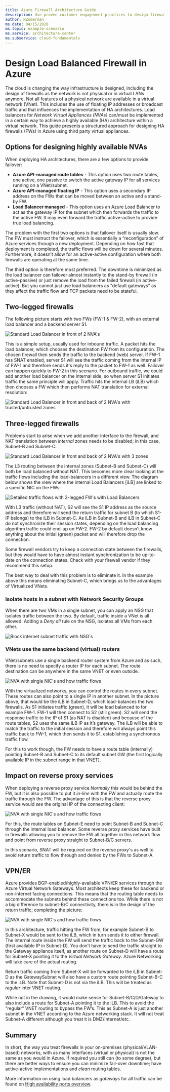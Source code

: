 ```yaml
---
title: Azure Firewall Architecture Guide
description: Use proven customer engagement practices to design firewalls and proxies in Azure for traditional infrastructure workloads. 
author: RZomerman
ms.date: 04/15/2020
ms.topic: example-scenario
ms.service: architecture-center
ms.subservice: cloud-fundamentals
---
```


# Design Load Balanced Firewall in Azure

The cloud is changing the way infrastructure is designed, including the design of firewalls as the network is not physical or in virtual LANs anymore. Not all features of a physical network are available in a virtual network (VNet). This includes the use of floating IP addresses or broadcast traffic and that influences the implementation of HA architectures. Load balancers for *Network Virtual Appliances (NVAs)* can/must be implemented in a certain way to achieve a highly available (HA) architecture within a virtual network. This guide presents a structured approach for designing HA firewalls (FWs) in Azure using third party virtual appliances.

## Options for designing highly available NVAs

When deploying HA architectures, there are a few options to provide failover:

* **Azure API-managed route tables** - This option uses two route tables, one active, one passive to switch the active gateway IP for all services running on a VNet/subnet.
* **Azure API-managed floating IP** - This option uses a secondary IP address on the FWs that can be moved between an active and a stand-by FW.
* **Load Balancer managed** - This option uses an Azure Load Balancer to act as the gateway IP for the subnet which then forwards the traffic to the active FW. It may even forward the traffic active-active to provide true load balancing.

The problem with the first two options is that failover itself is usually slow. The FW must instruct the failover, which is essentially a “reconfiguration” of Azure services through a new deployment. Depending on how fast that deployment is completed, the traffic flows will be down for several minutes. Furthermore, it doesn’t allow for an active-active configuration where both firewalls are operating at the same time.

The third option is therefore most preferred. The downtime is minimized as the load balancer can failover almost instantly to the stand-by firewall (in active-passive) or just remove the load from the failed firewall (in active-active). But you cannot just use load balancers as "default gateways" as they affect the traffic flow and TCP packets need to be stateful. 

## Two-legged firewalls

The following picture starts with two FWs (FW-1 & FW-2), with an external load balancer and a backend server S1.

![Standard Load Balancer in front of 2 NVA's](./images/standard-lb-inbound.png)

This is a simple setup, usually used for inbound traffic. A packet hits the load balancer, which chooses the destination FW from its configuration. The chosen firewall then sends the traffic to the backend (web) server. If FW-1 has SNAT enabled, server S1 will see the traffic coming from the internal IP of FW-1 and therefore sends it's reply to the packet to FW-1 as well. Failover can happen quickly to FW-2 in this scenario. For outbound traffic, we could add another load balancer on the internal side, so when server S1 initiates traffic the same principle will apply. Traffic hits the internal LB (iLB) which then chooses a FW which then performs NAT translation for external resolution:

![Standard Load Balancer in front and back of 2 NVA's with trusted/untrusted zones](./images/sandwich-fw.png)

## Three-legged firewalls

Problems start to arise when we add another interface to the firewall, and NAT translation between *internal* zones needs to be disabled; in this case, Subnet-B and Subnet-C:

![Standard Load Balancer in front and back of 2 NVA's with 3 zones](./images/three-legged-fw-overview.png)

The L3 routing between the internal zones (Subnet-B and Subnet-C) will both be load balanced without NAT. This becomes more clear looking at the traffic flows including the load-balancers in a different view. The diagram below shows the view where the internal Load Balancers [iLB] are linked to a specific NIC on the FWs:

![Detailed traffic flows with 3-legged FW's with Load Balancers](./images/three-legged-fw-details.png)

With L3 traffic (without NAT), S2 will see the S1 IP address as the source address and therefore will send the return traffic for subnet B (to which S1-IP belongs) to the iLB in Subnet-C. As iLB in Subnet-B and iLB in Subnet-C do not synchronize their session states, depending on the load balancing algorithm traffic could end-up on FW-2. FW-2 by default doesn’t know anything about the initial (green) packet and will therefore drop the connection.

Some firewall vendors try to keep a connection state between the firewalls, but they would have to have almost instant synchronization to be up-to-date on the connection states. Check with your firewall vendor if they recommend this setup.

The best way to deal with this problem is to eliminate it. In the example above this means eliminating Subnet-C, which brings us to the advantages of Virtualized VNets.

### Isolate hosts in a subnet with Network Security Groups

When there are two VMs in a single subnet, you can apply an NSG that isolates traffic between the two. By default, traffic inside a VNet is all allowed. Adding a *Deny all* rule on the NSG, isolates all VMs from each other.

![Block internet subnet traffic with NSG's](./images/inter-subnet-blocked.png)

### VNets use the same backend (virtual) routers

VNet/subnets use a single backend router system from Azure and as such, there is no need to specify a router IP for each subnet. The route destination can be anywhere in the same VNET or even outside.

![NVA with single NIC's and how traffic flows](./images/single-nic-fw.png)

With the virtualized networks, you can control the routes in every subnet. These routes can also point to a single IP in another subnet. In the picture above, that would be the iLB in Subnet-D, which load-balances the two firewalls. As S1 initiates traffic (green), it will be load balanced to for example FW-1. FW-1 will then connect to S2 (still green). S2 will send the response traffic to the IP of S1 (as NAT is disabled) and because of the route tables, S2 uses the same iLB IP as it’s gateway. The iLB will be able to match the traffic to the initial session and therefore will always point this traffic back to FW-1, which then sends it to S1, establishing a synchronous traffic flow.

For this to work though, the FW needs to have a route table (internally) pointing Subnet-B and Subnet-C to its default subnet GW (the first logically available IP in the subnet range in that VNET).

## Impact on reverse proxy services

When deploying a reverse proxy service *Normally* this would be behind the FW, but it is also possible to put it *in-line* with the FW and actually route the traffic through the FW. The advantage of this is that the reverse proxy service would *see* the original IP of the connecting client:

![NVA with single NIC's and how traffic flows](./images/two-legged-revproxy.png)

For this, the route tables on Subnet-E need to point Subnet-B and Subnet-C through the internal load balancer. Some reverse proxy services have built in firewalls allowing you to remove the FW all together in this network flow and point from reverse proxy straight to Subnet-B/C servers.

In this scenario, SNAT will be required on the reverse proxy's as well to avoid return traffic to flow through and denied by the FWs to Subnet-A.

## VPN/ER

Azure provides BGP-enabled/highly-available VPN/ER services through the Azure Virtual Network Gateways. Most architects keep these for backend or non-internet facing connections. This means that the routing table needs to accommodate the subnets behind these connections too. While there is not a big difference to subnet-B/C connectivity, there is in the design of the return traffic; completing the picture:

![NVA with single NIC's and how traffic flows](./images/two-legged-revproxy-gw.png)

In this architecture, traffic hitting the FW from, for example Subnet-B to Subnet-X would be sent to the iLB, which in turn sends it to either firewall. The internal route inside the FW will send the traffic back to the Subnet-GW (first available IP in Subnet-D). You don’t have to send the traffic straight to the Gateway appliance itself, as another route on Subnet-D will have a route for Subnet-X pointing it to the *Virtual Network Gateway*. Azure Networking will take care of the actual routing.

Return traffic coming from Subnet-X will be forwarded to the iLB in Subnet-D as the GatewaySubnet will also have a custom route pointing Subnet-B-C to the iLB. Note that Subnet-D is not via the iLB. This will be treated as *regular* inter VNET routing.

While not in the drawing, it would make sense for Subnet-B/C/D/Gateway to also include a route for Subnet-A pointing it to the iLB. This to avoid the “regular” VNET routing to bypass the FW’s. This as Subnet-A is just another subnet in the VNET according to the Azure networking stack. It will not treat Subnet-A different although you treat it is DMZ/Internet/etc.

## Summary

In short, the way you treat firewalls in your on-premises (physical/VLAN-based) networks, with as many interfaces (virtual or physical) is not the same as you would in Azure. If required you still can (to some degree), but there are better ways to ensure you can minimize fail-over downtime; have active-active implementations and *clean* routing tables.

More information on using load balancers as *gateways* for all traffic can be found on [High availability ports overview](https://docs.microsoft.com/azure/load-balancer/load-balancer-ha-ports-overview).
